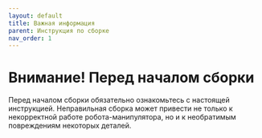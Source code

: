 ```yaml
---
layout: default
title: Важная информация
parent: Инструкция по сборке
nav_order: 1
---
```


# Внимание! Перед началом сборки
Перед началом сборки обязательно ознакомьтесь с настоящей инструкцией. Неправильная сборка может привести не только к некорректной работе робота-манипулятора, но и к необратимым повреждениям некоторых деталей.

